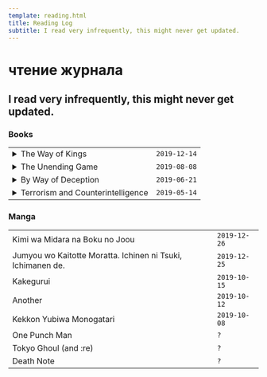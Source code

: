 ```yaml
---
template: reading.html
title: Reading Log
subtitle: I read very infrequently, this might never get updated.
---
```


# чтение журнала
## I read very infrequently, this might never get updated.

### Books

|      |         |
|:-----|--------:|
| <details><summary>The Way of Kings</summary>by **Brandon Sanderson**</details> | `2019-12-14` |
| <details><summary>The Unending Game</summary>by **Vikram Sood**</details> | `2019-08-08` |
| <details><summary>By Way of Deception</summary>by **Victor Ostrovsky**</details> | `2019-06-21`|
| <details><summary>Terrorism and Counterintelligence</summary>by **Blake Mobley**</details> | `2019-05-14` |

### Manga

|      |        |
|:-----|--------|
| Kimi wa Midara na Boku no Joou | `2019-12-26` |
| Jumyou wo Kaitotte Moratta. Ichinen ni Tsuki, Ichimanen de. | `2019-12-25` |
| Kakegurui | `2019-10-15` |
| Another | `2019-10-12` |
| Kekkon Yubiwa Monogatari | `2019-10-08` |
| One Punch Man | `?` |
| Tokyo Ghoul (and :re) | `?` |
| Death Note | `?` |
